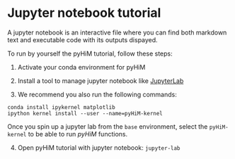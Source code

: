 # Jupyter notebook tutorial

A jupyter notebook is an interactive file where you can find both markdown text and executable code with its outputs dispayed.

To run by yourself the pyHiM tutorial, follow these steps:

1. Activate your conda environment for pyHiM

2. Install a tool to manage jupyter notebook like [JupyterLab](https://jupyter.org/install#jupyterlab)

3. We recommend you also run the following commands:

```
conda install ipykernel matplotlib
ipython kernel install --user --name=pyHiM-kernel
```

Once you spin up a jupyter lab from the `base` environment, select the `pyHiM-kernel` to be able to run *pyHiM* functions.


4. Open pyHiM tutorial with jupyter notebook:
```jupyter-lab```